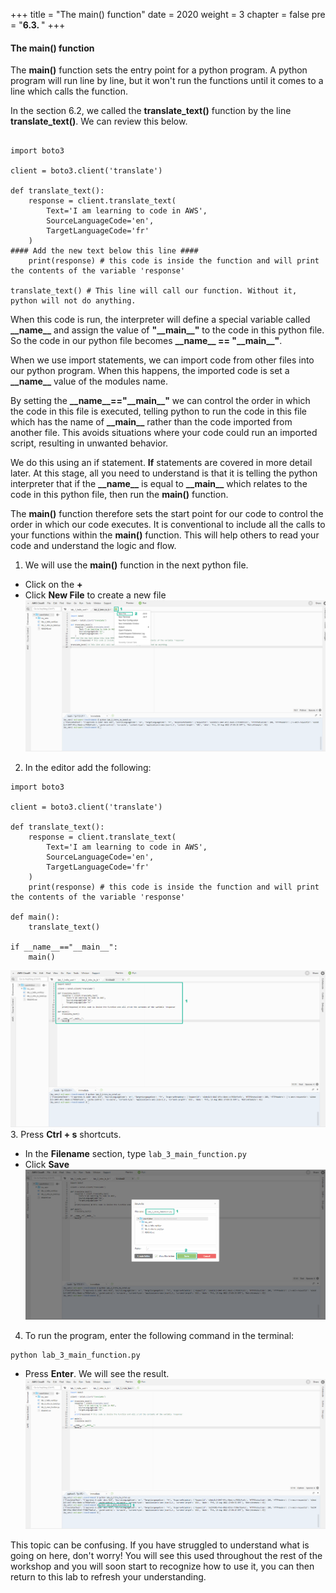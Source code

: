 +++
title = "The main() function"
date = 2020
weight = 3
chapter = false
pre = "<b>6.3. </b>"
+++
#### The main() function

The **main()** function sets the entry point for a python program. A python program will run line by line, but it won't run the functions until it comes to a line which calls the function.

In the section 6.2, we called the **translate_text()** function by the line **translate_text()**. We can review this below.
```

import boto3

client = boto3.client('translate')

def translate_text(): 
    response = client.translate_text(
        Text='I am learning to code in AWS', 
        SourceLanguageCode='en', 
        TargetLanguageCode='fr' 
    )
#### Add the new text below this line ####
    print(response) # this code is inside the function and will print the contents of the variable 'response' 

translate_text() # This line will call our function. Without it, python will not do anything.
```
When this code is run, the interpreter will define a special variable called **\_\_name\_\_** and assign the value of **"\_\_main\_\_"** to the code in this python file. So the code in our python file becomes **\_\_name\_\_ == "\_\_main\_\_"**.

When we use import statements, we can import code from other files into our python program. When this happens, the imported code is set a **\_\_name\_\_** value of the modules name.

By setting the **\_\_name\_\_=="\_\_main\_\_"** we can control the order in which the code in this file is executed, telling python to run the code in this file which has the name of **\_\_main\_\_** rather than the code imported from another file. This avoids situations where your code could run an imported script, resulting in unwanted behavior.

We do this using an if statement. **If** statements are covered in more detail later. At this stage, all you need to understand is that it is telling the python interpreter that if the **\_\_name\_\_** is equal to **\_\_main\_\_** which relates to the code in this python file, then run the **main()** function.

The **main()** function therefore sets the start point for our code to control the order in which our code executes. It is conventional to include all the calls to your functions within the **main()** function. This will help others to read your code and understand the logic and flow.

1. We will use the **main()** function in the next python file.
* Click on the **+** 
* Click **New File** to create a new file
![The main() function](/images/6-functions/6.3-main-function/main-function-001.png?featherlight=false&width=90pc)
2. In the editor add the following:
```
import boto3

client = boto3.client('translate')

def translate_text():
    response = client.translate_text(
        Text='I am learning to code in AWS',
        SourceLanguageCode='en',
        TargetLanguageCode='fr'
    )
    print(response) # this code is inside the function and will print the contents of the variable 'response'

def main():
    translate_text()

if __name__=="__main__":
    main()
```
![The main() function](/images/6-functions/6.3-main-function/main-function-002.png?featherlight=false&width=90pc)
3. Press **Ctrl + s** shortcuts.
* In the **Filename** section, type ```lab_3_main_function.py```
* Click **Save**
![The main() function](/images/6-functions/6.3-main-function/main-function-003.png?featherlight=false&width=90pc)
4. To run the program, enter the following command in the terminal:
```
python lab_3_main_function.py
```
* Press **Enter**. We will see the result.
![The main() function](/images/6-functions/6.3-main-function/main-function-004.png?featherlight=false&width=90pc)

This topic can be confusing. If you have struggled to understand what is going on here, don't worry! You will see this used throughout the rest of the workshop and you will soon start to recognize how to use it, you can then return to this lab to refresh your understanding.